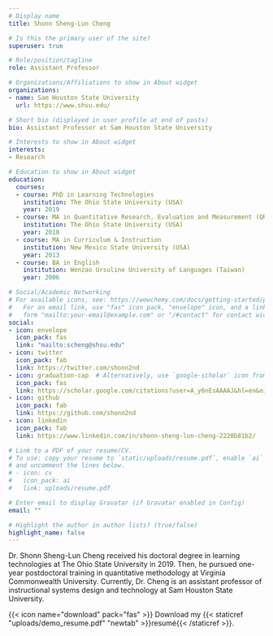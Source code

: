 ```yaml
---
# Display name
title: Shonn Sheng-Lun Cheng

# Is this the primary user of the site?
superuser: true

# Role/position/tagline
role: Assistant Professor

# Organizations/Affiliations to show in About widget
organizations:
- name: Sam Houston State University
  url: https://www.shsu.edu/

# Short bio (displayed in user profile at end of posts)
bio: Assistant Professor at Sam Houston State University

# Interests to show in About widget
interests:
- Research

# Education to show in About widget
education:
  courses:
  - course: PhD in Learning Technologies
    institution: The Ohio State University (USA)
    year: 2019
  - course: MA in Quantitative Research, Evaluation and Measurement (QREM)
    institution: The Ohio State University (USA)
    year: 2018
  - course: MA in Curriculum & Instruction
    institution: New Mexico State University (USA)
    year: 2013
  - course: BA in English
    institution: Wenzao Ursuline University of Languages (Taiwan)
    year: 2006

# Social/Academic Networking
# For available icons, see: https://wowchemy.com/docs/getting-started/page-builder/#icons
#   For an email link, use "fas" icon pack, "envelope" icon, and a link in the
#   form "mailto:your-email@example.com" or "/#contact" for contact widget.
social:
- icon: envelope
  icon_pack: fas
  link: "mailto:scheng@shsu.edu"
- icon: twitter
  icon_pack: fab
  link: https://twitter.com/shonn2nd
- icon: graduation-cap  # Alternatively, use `google-scholar` icon from `ai` icon pack
  icon_pack: fas
  link: https://scholar.google.com/citations?user=A_y6nEsAAAAJ&hl=en&oi=ao
- icon: github
  icon_pack: fab
  link: https://github.com/shonn2nd
- icon: linkedin
  icon_pack: fab
  link: https://www.linkedin.com/in/shonn-sheng-lun-cheng-2220b81b2/

# Link to a PDF of your resume/CV.
# To use: copy your resume to `static/uploads/resume.pdf`, enable `ai` icons in `params.toml`, 
# and uncomment the lines below.
# - icon: cv
#   icon_pack: ai
#   link: uploads/resume.pdf

# Enter email to display Gravatar (if Gravatar enabled in Config)
email: ""

# Highlight the author in author lists? (true/false)
highlight_name: false
---
```


Dr. Shonn Sheng-Lun Cheng received his doctoral degree in learning technologies at The Ohio State University in 2019. Then, he pursued one-year postdoctoral training in quantitative methodology at Virginia Commonwealth University. Currently, Dr. Cheng is an assistant professor of instructional systems design and technology at Sam Houston State University. 

{{< icon name="download" pack="fas" >}} Download my {{< staticref "uploads/demo_resume.pdf" "newtab" >}}resumé{{< /staticref >}}.
